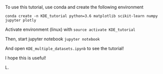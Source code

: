 To use this tutorial, use conda and create the following environment

```
conda create -n KDE_tutorial python=3.6 matplotlib scikit-learn numpy jupyter plotly
```

Activate environment (linux) with `source activate KDE_tutorial` 

Then, start jupyter notebook `jupyter notebook` 

And open `KDE_multiple_datasets.ipynb` to see the tutorial! 

I hope this is useful! 

L. 